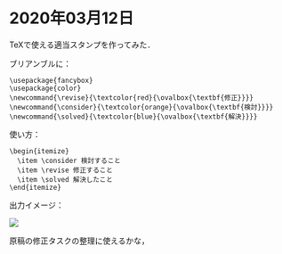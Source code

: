 # 2020年03月12日 

TeXで使える適当スタンプを作ってみた．

ブリアンブルに：

<pre><code>\usepackage{fancybox}
\usepackage{color}
\newcommand{\revise}{\textcolor{red}{\ovalbox{\textbf{修正}}}}
\newcommand{\consider}{\textcolor{orange}{\ovalbox{\textbf{検討}}}}
\newcommand{\solved}{\textcolor{blue}{\ovalbox{\textbf{解決}}}}</code></pre>


使い方：
<pre><code>\begin{itemize}
  \item \consider 検討すること
  \item \revise 修正すること
  \item \solved 解決したこと
\end{itemize}</code></pre>



出力イメージ：

![](https://i.imgur.com/i0OOYD1.png)


原稿の修正タスクの整理に使えるかな，